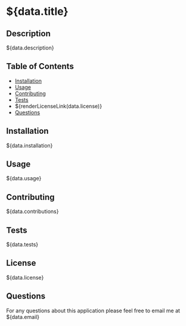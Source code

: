 # ${data.title}

## Description
${data.description}

## Table of Contents
- [Installation](#installation)
- [Usage](#usage)
- [Contributing](#contributing)
- [Tests](#tests)
- ${renderLicenseLink(data.license)}
- [Questions](#questions)

## Installation
${data.installation}

## Usage
${data.usage}

## Contributing
${data.contributions}

## Tests
${data.tests}

## License
${data.license}

## Questions
For any questions about this application please feel free to email me at ${data.email}